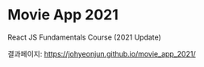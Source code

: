 # Movie App 2021

React JS Fundamentals Course (2021 Update)

결과페이지: https://johyeonjun.github.io/movie_app_2021/

